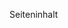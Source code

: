 <!doctype html>
<html lang="de">
  <head>
    <meta charset="utf-8">
    <meta name="viewport" content="width=device-width, initial-scale=1.0">
    <title>Beschreibung der Seite</title>
  </head>
  <body>
    <p>Seiteninhalt</p>
  </body>
</html>

